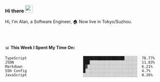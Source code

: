 ### Hi there <img src="https://media.giphy.com/media/hvRJCLFzcasrR4ia7z/giphy.gif" width="25px">

<!-- ![visitors](https://visitor-badge.glitch.me/badge?page_id=dislfyer.dislfyer) -->

Hi, I'm Alan, a Software Engineer, 🏠 Now live in Tokyo/Suzhou.

<br/>
<br/>

📊 **This Week I Spent My Time On:**


<!--START_SECTION:waka-->

```text
TypeScript                          ███████████████████░░░░░░  76.77%
JSON                                ███░░░░░░░░░░░░░░░░░░░░░░  11.83%
Markdown                            █▓░░░░░░░░░░░░░░░░░░░░░░░  6.21%
SSH Config                          █░░░░░░░░░░░░░░░░░░░░░░░░  4.7%
JavaScript                          ░░░░░░░░░░░░░░░░░░░░░░░░░  0.26%
```

<!--END_SECTION:waka-->

<!--
**About Me:**
 -->
